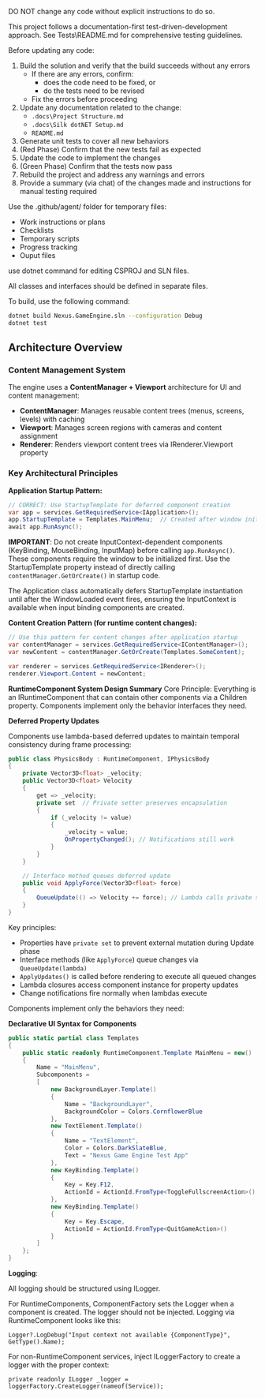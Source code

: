 DO NOT change any code without explicit instructions to do so.

This project follows a documentation-first test-driven-development approach. See Tests\README.md for comprehensive testing guidelines.

Before updating any code:

1. Build the solution and verify that the build succeeds without any errors
   - If there are any errors, confirm:
     - does the code need to be fixed, or
     - do the tests need to be revised
   - Fix the errors before proceeding
2. Update any documentation related to the change:
   - `.docs\Project Structure.md`
   - `.docs\Silk dotNET Setup.md`
   - `README.md`
3. Generate unit tests to cover all new behaviors
4. (Red Phase) Confirm that the new tests fail as expected
5. Update the code to implement the changes
6. (Green Phase) Confirm that the tests now pass
7. Rebuild the project and address any warnings and errors
8. Provide a summary (via chat) of the changes made and instructions for manual testing required

Use the .github/agent/ folder for temporary files:

- Work instructions or plans
- Checklists
- Temporary scripts
- Progress tracking
- Ouput files

use dotnet command for editing CSPROJ and SLN files.

All classes and interfaces should be defined in separate files.

To build, use the following command:

```bash
dotnet build Nexus.GameEngine.sln --configuration Debug
dotnet test
```

## Architecture Overview

### Content Management System

The engine uses a **ContentManager + Viewport** architecture for UI and content management:

- **ContentManager**: Manages reusable content trees (menus, screens, levels) with caching
- **Viewport**: Manages screen regions with cameras and content assignment
- **Renderer**: Renders viewport content trees via IRenderer.Viewport property

### Key Architectural Principles

**Application Startup Pattern:**

```csharp
// CORRECT: Use StartupTemplate for deferred component creation
var app = services.GetRequiredService<IApplication>();
app.StartupTemplate = Templates.MainMenu;  // Created after window initialization
await app.RunAsync();
```

**IMPORTANT**: Do not create InputContext-dependent components (KeyBinding, MouseBinding, InputMap) before calling `app.RunAsync()`. These components require the window to be initialized first. Use the StartupTemplate property instead of directly calling `contentManager.GetOrCreate()` in startup code.

The Application class automatically defers StartupTemplate instantiation until after the WindowLoaded event fires, ensuring the InputContext is available when input binding components are created.

**Content Creation Pattern (for runtime content changes):**

```csharp
// Use this pattern for content changes after application startup
var contentManager = services.GetRequiredService<IContentManager>();
var newContent = contentManager.GetOrCreate(Templates.SomeContent);

var renderer = services.GetRequiredService<IRenderer>();
renderer.Viewport.Content = newContent;
```

**RuntimeComponent System Design Summary**
Core Principle: Everything is an IRuntimeComponent that can contain other components via a Children property. Components implement only the behavior interfaces they need.

**Deferred Property Updates**

Components use lambda-based deferred updates to maintain temporal consistency during frame processing:

```csharp
public class PhysicsBody : RuntimeComponent, IPhysicsBody
{
    private Vector3D<float> _velocity;
    public Vector3D<float> Velocity
    {
        get => _velocity;
        private set  // Private setter preserves encapsulation
        {
            if (_velocity != value)
            {
                _velocity = value;
                OnPropertyChanged(); // Notifications still work
            }
        }
    }

    // Interface method queues deferred update
    public void ApplyForce(Vector3D<float> force)
    {
        QueueUpdate(() => Velocity += force); // Lambda calls private setter
    }
}
```

Key principles:

- Properties have `private set` to prevent external mutation during Update phase
- Interface methods (like `ApplyForce`) queue changes via `QueueUpdate(lambda)`
- `ApplyUpdates()` is called before rendering to execute all queued changes
- Lambda closures access component instance for property updates
- Change notifications fire normally when lambdas execute

Components implement only the behaviors they need:

**Declarative UI Syntax for Components**

```csharp
public static partial class Templates
{
    public static readonly RuntimeComponent.Template MainMenu = new()
    {
        Name = "MainMenu",
        Subcomponents =
        [
            new BackgroundLayer.Template()
            {
                Name = "BackgroundLayer",
                BackgroundColor = Colors.CornflowerBlue
            },
            new TextElement.Template()
            {
                Name = "TextElement",
                Color = Colors.DarkSlateBlue,
                Text = "Nexus Game Engine Test App"
            },
            new KeyBinding.Template()
            {
                Key = Key.F12,
                ActionId = ActionId.FromType<ToggleFullscreenAction>()
            },
            new KeyBinding.Template()
            {
                Key = Key.Escape,
                ActionId = ActionId.FromType<QuitGameAction>()
            }
        ]
    };
}
```

**Logging**:

All logging should be structured using ILogger.

For RuntimeComponents, ComponentFactory sets the Logger when a component is created. The logger should not be injected. Logging via RuntimeComponent looks like this:

    Logger?.LogDebug("Input context not available {ComponentType}", GetType().Name);

For non-RuntimeComponent services, inject ILoggerFactory to create a logger with the proper context:

    private readonly ILogger _logger = loggerFactory.CreateLogger(nameof(Service));
